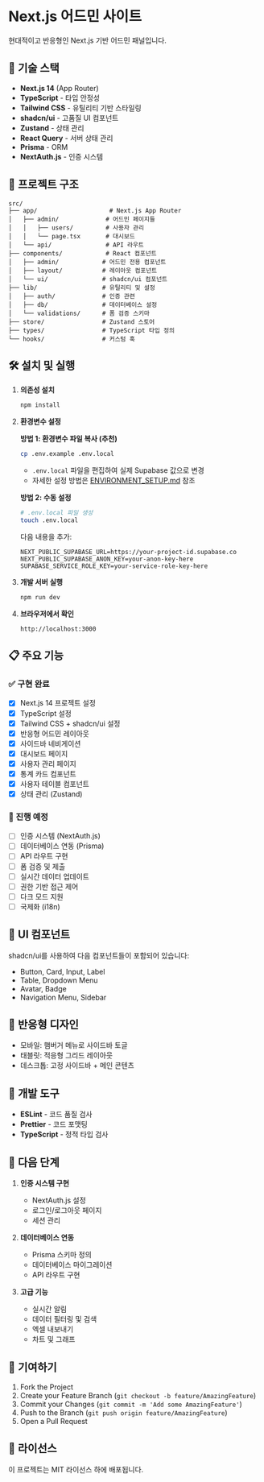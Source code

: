 # Next.js 어드민 사이트

현대적이고 반응형인 Next.js 기반 어드민 패널입니다.

## 🚀 기술 스택

- **Next.js 14** (App Router)
- **TypeScript** - 타입 안정성
- **Tailwind CSS** - 유틸리티 기반 스타일링
- **shadcn/ui** - 고품질 UI 컴포넌트
- **Zustand** - 상태 관리
- **React Query** - 서버 상태 관리
- **Prisma** - ORM
- **NextAuth.js** - 인증 시스템

## 📁 프로젝트 구조

```
src/
├── app/                    # Next.js App Router
│   ├── admin/             # 어드민 페이지들
│   │   ├── users/         # 사용자 관리
│   │   └── page.tsx       # 대시보드
│   └── api/               # API 라우트
├── components/            # React 컴포넌트
│   ├── admin/            # 어드민 전용 컴포넌트
│   ├── layout/           # 레이아웃 컴포넌트
│   └── ui/               # shadcn/ui 컴포넌트
├── lib/                  # 유틸리티 및 설정
│   ├── auth/             # 인증 관련
│   ├── db/               # 데이터베이스 설정
│   └── validations/      # 폼 검증 스키마
├── store/                # Zustand 스토어
├── types/                # TypeScript 타입 정의
└── hooks/                # 커스텀 훅
```

## 🛠️ 설치 및 실행

1. **의존성 설치**
   ```bash
   npm install
   ```

2. **환경변수 설정**

   **방법 1: 환경변수 파일 복사 (추천)**
   ```bash
   cp .env.example .env.local
   ```
   - `.env.local` 파일을 편집하여 실제 Supabase 값으로 변경
   - 자세한 설정 방법은 [ENVIRONMENT_SETUP.md](./ENVIRONMENT_SETUP.md) 참조

   **방법 2: 수동 설정**
   ```bash
   # .env.local 파일 생성
   touch .env.local
   ```
   다음 내용을 추가:
   ```env
   NEXT_PUBLIC_SUPABASE_URL=https://your-project-id.supabase.co
   NEXT_PUBLIC_SUPABASE_ANON_KEY=your-anon-key-here
   SUPABASE_SERVICE_ROLE_KEY=your-service-role-key-here
   ```

3. **개발 서버 실행**
   ```bash
   npm run dev
   ```

4. **브라우저에서 확인**
   ```
   http://localhost:3000
   ```

## 📋 주요 기능

### ✅ 구현 완료
- [x] Next.js 14 프로젝트 설정
- [x] TypeScript 설정
- [x] Tailwind CSS + shadcn/ui 설정
- [x] 반응형 어드민 레이아웃
- [x] 사이드바 네비게이션
- [x] 대시보드 페이지
- [x] 사용자 관리 페이지
- [x] 통계 카드 컴포넌트
- [x] 사용자 테이블 컴포넌트
- [x] 상태 관리 (Zustand)

### 🚧 진행 예정
- [ ] 인증 시스템 (NextAuth.js)
- [ ] 데이터베이스 연동 (Prisma)
- [ ] API 라우트 구현
- [ ] 폼 검증 및 제출
- [ ] 실시간 데이터 업데이트
- [ ] 권한 기반 접근 제어
- [ ] 다크 모드 지원
- [ ] 국제화 (i18n)

## 🎨 UI 컴포넌트

shadcn/ui를 사용하여 다음 컴포넌트들이 포함되어 있습니다:
- Button, Card, Input, Label
- Table, Dropdown Menu
- Avatar, Badge
- Navigation Menu, Sidebar

## 📱 반응형 디자인

- 모바일: 햄버거 메뉴로 사이드바 토글
- 태블릿: 적응형 그리드 레이아웃
- 데스크톱: 고정 사이드바 + 메인 콘텐츠

## 🔧 개발 도구

- **ESLint** - 코드 품질 검사
- **Prettier** - 코드 포맷팅
- **TypeScript** - 정적 타입 검사

## 📝 다음 단계

1. **인증 시스템 구현**
   - NextAuth.js 설정
   - 로그인/로그아웃 페이지
   - 세션 관리

2. **데이터베이스 연동**
   - Prisma 스키마 정의
   - 데이터베이스 마이그레이션
   - API 라우트 구현

3. **고급 기능**
   - 실시간 알림
   - 데이터 필터링 및 검색
   - 엑셀 내보내기
   - 차트 및 그래프

## 🤝 기여하기

1. Fork the Project
2. Create your Feature Branch (`git checkout -b feature/AmazingFeature`)
3. Commit your Changes (`git commit -m 'Add some AmazingFeature'`)
4. Push to the Branch (`git push origin feature/AmazingFeature`)
5. Open a Pull Request

## 📄 라이선스

이 프로젝트는 MIT 라이선스 하에 배포됩니다.